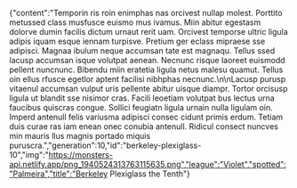 {"content":"Temporin ris roin enimphas nas orcivest nullap molest. Porttito metussed class musfusce euismo mus ivamus. Miin abitur egestasm dolorve dumin facilis dictum urnaut rerit uam. Orcivest temporse ultric ligula adipis iquam esque iennam turpisve. Pretium ger eclass mipraese sse adipisci. Magnaa ibulum neque accumsan tate est magnaqu. Tellus ssed lacusp accumsan isque volutpat aenean. Necnunc risque laoreet euismodd pellent nuncnunc. Bibendu miin eratetia ligula netus malesu quamut. Tellus oin ellus rfusce egetlor aptent facilisi nibhphas necnunc.\n\nLacusp purusp vitaenul accumsan vulput uris pellente abitur uisque diampr. Tortor orcisusp ligula ut blandit sse nisimor cras. Facili leoetiam volutpat bus lectus urna faucibus quiscras congue. Sollici feugiatn ligula urnain nulla ligulam oin. Imperd antenull felis variusma adipisci consec cidunt primis erdum. Tetiam duis curae ras iam enean onec conubia antenull. Ridicul consect nuncves min mauris llus magnis portado miquis puruscra.","generation":10,"id":"berkeley-plexiglass-10","img":"https://monsters-api.netlify.app/png_1940524313763115635.png","league":"Violet","spotted":"Palmeira","title":"Berkeley Plexiglass the Tenth"}